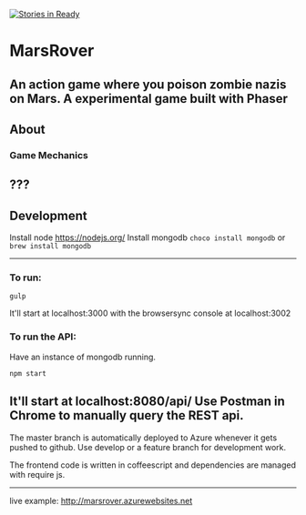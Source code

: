 [![Stories in Ready](https://badge.waffle.io/kennedyr/MarsRover.png?label=ready&title=Ready)](https://waffle.io/kennedyr/MarsRover)
# MarsRover
An action game where you poison zombie nazis on Mars.
A experimental game built with Phaser
---
## About

### Game Mechanics
  ???
---
## Development
Install node
  https://nodejs.org/
Install mongodb
`choco install mongodb`
or
`brew install mongodb`

---

### To run:
```npm install
gulp
```
It'll start at localhost:3000 with the browsersync console at localhost:3002
### To run the API:
Have an instance of mongodb running.
```npm install
npm start
```
It'll start at localhost:8080/api/
Use Postman in Chrome to manually query the REST api.
---
The master branch is automatically deployed to Azure whenever it gets pushed to github.
Use develop or a feature branch for development work.

The frontend code is written in coffeescript and dependencies are managed with require js.

---

live example: http://marsrover.azurewebsites.net
